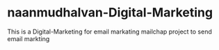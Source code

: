 # naanmudhalvan-Digital-Marketing
This is a Digital-Marketing for email markating mailchap project to send email markting
